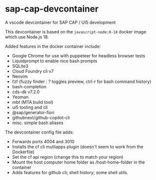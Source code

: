 # sap-cap-devcontainer

A vscode devcontainer for SAP CAP / UI5 development

This devcontainer is based on the `javascript-node:0-18` docker image which use Node.js 18.

Added features in the docker container include:

- Google Chrome for use with puppeteer for headless browser tests
- Liquidprompt to enable nice bash prompts
- SQLite3
- Cloud Foundry cli v7
- Neovim
- fzf (fuzzy finder : ? toggles preview, ctrl-r for bash command history)
- bash-completion
- cds-dk v7.2.0
- Yeoman
- mbt (MTA build tool)
- ui5 tooling and cli
- @sap/generator-fiori
- githubnext/github-copilot-cli
- misc. simple bash aliases

The devcontainer config file adds:

- Forwards ports 4004 and 3010
- Installs the cf cli mutliapps plugin (doesn't seem to work from the Dockerfile)
- Set the cf api region (change this to match your region)
- Mount the host computer home folder as /host-home-folder in the container
- Adds features for github cli; shell history; some shell utils.
